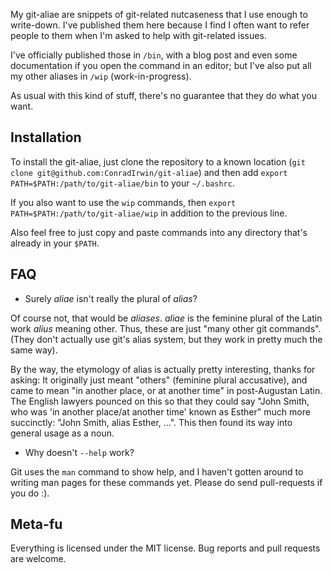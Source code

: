 My git-aliae are snippets of git-related nutcaseness that I use enough to write-down. I've
published them here because I find I often want to refer people to them when I'm asked to
help with git-related issues.

I've officially published those in `/bin`, with a blog post and even some documentation if
you open the command in an editor; but I've also put all my other aliases in `/wip`
(work-in-progress).

As usual with this kind of stuff, there's no guarantee that they do what you want.

Installation
------------

To install the git-aliae, just clone the repository to a known location  (`git clone
git@github.com:ConradIrwin/git-aliae`) and then add `export
PATH=$PATH:/path/to/git-aliae/bin` to your `~/.bashrc`.

If you also want to use the `wip` commands, then `export
PATH=$PATH:/path/to/git-aliae/wip` in addition to the previous line.

Also feel free to just copy and paste commands into any directory that's already in your
`$PATH`.


FAQ
---

* Surely *aliae* isn't really the plural of *alias*?

Of course not, that would be *aliases*. *aliae* is the feminine plural of the Latin work
*alius* meaning other. Thus, these are just "many other git commands". (They don't
actually use git's alias system, but they work in pretty much the same way).

By the way, the etymology of alias is actually pretty interesting, thanks for asking: It
originally just meant "others" (feminine plural accusative), and came to mean "in another
place, or at another time" in post-Augustan Latin. The English lawyers pounced on this so
that they could say "John Smith, who was 'in another place/at another time' known as
Esther" much more succinctly: "John Smith, alias Esther, ...". This then found its way
into general usage as a noun.

* Why doesn't `--help` work?

Git uses the `man` command to show help, and I haven't gotten around to writing man pages
for these commands yet. Please do send pull-requests if you do :).


Meta-fu
-------

Everything is licensed under the MIT license. Bug reports and pull requests are welcome.
